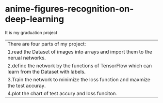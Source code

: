 # anime-figures-recognition-on-deep-learning
It is my graduation project 
<table>
    <tr>
       <td>There are four parts of my project:</td>
    </tr>
    <tr>
       <td>1.read the Dataset of images into arrays and import them to the nerual networks.</td>
    </tr>
   <tr>
       <td>2.define the network by the functions of TensorFlow which can learn from the Dataset with labels.</td>
    </tr>
   <tr>
       <td>3.Train the network to minimize the loss function and maxmize the test accuray.</td>
    </tr>
  <tr>
       <td>4.plot the chart of test accury and loss funciton.</td>
    </tr>
</table>
